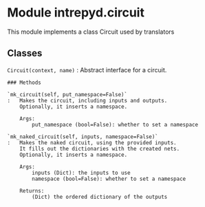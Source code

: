 Module intrepyd.circuit
=======================
This module implements a class Circuit used by translators

Classes
-------

`Circuit(context, name)`
:   Abstract interface for a circuit.

    ### Methods

    `mk_circuit(self, put_namespace=False)`
    :   Makes the circuit, including inputs and outputs.
        Optionally, it inserts a namespace.
        
        Args:
            put_namespace (bool=False): whether to set a namespace

    `mk_naked_circuit(self, inputs, namespace=False)`
    :   Makes the naked circuit, using the provided inputs.
        It fills out the dictionaries with the created nets.
        Optionally, it inserts a namespace.
        
        Args:
            inputs (Dict): the inputs to use
            namespace (bool=False): whether to set a namespace
        
        Returns:
            (Dict) the ordered dictionary of the outputs